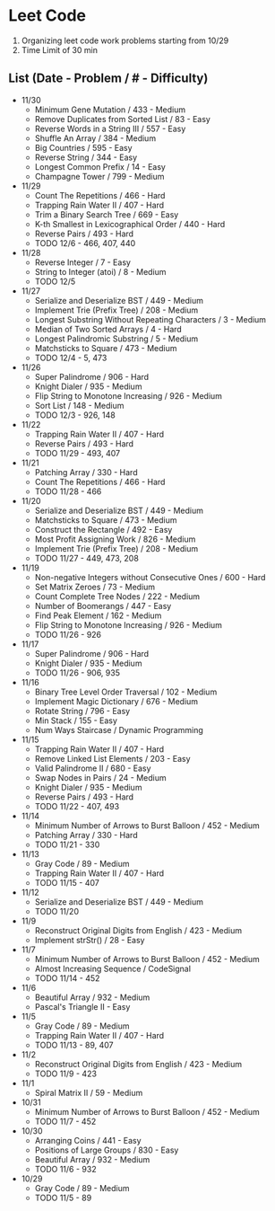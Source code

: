 # Leet Code

1. Organizing leet code work problems starting from 10/29
1. Time Limit of 30 min

## List (Date - Problem / # - Difficulty)
 - 11/30
   - Minimum Gene Mutation / 433 - Medium
   - Remove Duplicates from Sorted List / 83 - Easy
   - Reverse Words in a String III / 557 - Easy
   - Shuffle An Array / 384 - Medium
   - Big Countries / 595 - Easy
   - Reverse String / 344 - Easy
   - Longest Common Prefix / 14 - Easy
   - Champagne Tower / 799 - Medium
 - 11/29
   - Count The Repetitions / 466 - Hard
   - Trapping Rain Water II / 407 - Hard
   - Trim a Binary Search Tree / 669 - Easy
   - K-th Smallest in Lexicographical Order / 440 - Hard
   - Reverse Pairs / 493 - Hard
   - TODO 12/6 - 466, 407, 440
 - 11/28
   - Reverse Integer / 7 - Easy
   - String to Integer (atoi) / 8 - Medium
   - TODO 12/5
 - 11/27
   - Serialize and Deserialize BST / 449 - Medium
   - Implement Trie (Prefix Tree) / 208 - Medium
   - Longest Substring Without Repeating Characters / 3 - Medium
   - Median of Two Sorted Arrays / 4 - Hard
   - Longest Palindromic Substring / 5 - Medium
   - Matchsticks to Square / 473 - Medium
   - TODO 12/4 - 5, 473
 - 11/26
   - Super Palindrome / 906 - Hard
   - Knight Dialer / 935 - Medium
   - Flip String to Monotone Increasing / 926 - Medium
   - Sort List / 148 - Medium
   - TODO 12/3 - 926, 148
 - 11/22
   - Trapping Rain Water II / 407 - Hard
   - Reverse Pairs / 493 - Hard
   - TODO 11/29 - 493, 407
 - 11/21
   - Patching Array / 330 - Hard
   - Count The Repetitions / 466 - Hard
   - TODO 11/28 - 466
 - 11/20
   - Serialize and Deserialize BST / 449 - Medium
   - Matchsticks to Square / 473 - Medium
   - Construct the Rectangle / 492 - Easy
   - Most Profit Assigning Work / 826 - Medium
   - Implement Trie (Prefix Tree) / 208 - Medium
   - TODO 11/27 - 449, 473, 208
 - 11/19
   - Non-negative Integers without Consecutive Ones / 600 - Hard
   - Set Matrix Zeroes / 73 - Medium
   - Count Complete Tree Nodes / 222 - Medium
   - Number of Boomerangs / 447 - Easy
   - Find Peak Element / 162 - Medium
   - Flip String to Monotone Increasing / 926 - Medium
   - TODO 11/26 - 926
 - 11/17
   - Super Palindrome / 906 - Hard
   - Knight Dialer / 935 - Medium
   - TODO 11/26 - 906, 935
 - 11/16
   - Binary Tree Level Order Traversal / 102 - Medium
   - Implement Magic Dictionary / 676 - Medium
   - Rotate String / 796 - Easy
   - Min Stack / 155 - Easy
   - Num Ways Staircase / Dynamic Programming
 - 11/15
   - Trapping Rain Water II / 407 - Hard
   - Remove Linked List Elements / 203 - Easy
   - Valid Palindrome II / 680 - Easy
   - Swap Nodes in Pairs / 24 - Medium
   - Knight Dialer / 935 - Medium
   - Reverse Pairs / 493 - Hard
   - TODO 11/22 - 407, 493
 - 11/14
   - Minimum Number of Arrows to Burst Balloon / 452 - Medium
   - Patching Array / 330 - Hard
   - TODO 11/21 - 330
 - 11/13
   - Gray Code / 89 - Medium
   - Trapping Rain Water II / 407 - Hard
   - TODO 11/15 - 407
 - 11/12
   - Serialize and Deserialize BST / 449 - Medium
   - TODO 11/20
 - 11/9
   - Reconstruct Original Digits from English / 423 - Medium
   - Implement strStr() / 28 - Easy
 - 11/7
   - Minimum Number of Arrows to Burst Balloon / 452 - Medium
   - Almost Increasing Sequence / CodeSignal
   - TODO 11/14 - 452
 - 11/6
   - Beautiful Array / 932 - Medium
   - Pascal's Triangle II - Easy
 - 11/5
   - Gray Code / 89 - Medium
   - Trapping Rain Water II / 407 - Hard
   - TODO 11/13 - 89, 407
 - 11/2
   - Reconstruct Original Digits from English / 423 - Medium
   - TODO 11/9 - 423
 - 11/1
   - Spiral Matrix II / 59 - Medium
 - 10/31
   - Minimum Number of Arrows to Burst Balloon / 452 - Medium
   - TODO 11/7 - 452
 - 10/30
   - Arranging Coins / 441 - Easy
   - Positions of Large Groups / 830 - Easy
   - Beautiful Array / 932 - Medium
   - TODO 11/6 - 932
 - 10/29
   - Gray Code / 89 - Medium
   - TODO 11/5 - 89